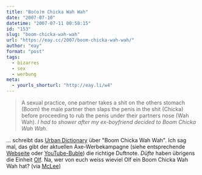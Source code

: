 ```yaml
---
title: "Bo(o)m Chicka Wah Wah"
date: "2007-07-10"
datetime: "2007-07-11 00:58:15"
id: "153"
slug: "boom-chicka-wah-wah"
url: "https://eay.cc/2007/boom-chicka-wah-wah/"
author: "eay"
format: "post"
tags:
  - bizarres
  - sex
  - werbung
meta:
  - yourls_shorturl: "http://eay.li/w4"
---
```


> A sexual practice, one partner takes a shit on the others stomach (Boom) the male partner then slaps the penis in the shit (Chicka) before proceeding to rub the penis under their partners nose (Wah Wah). _I had to shower after my ex-boyfriend decided to Boom Chicka Wah Wah._

... schreibt das [Urban Dictionary](http://www.urbandictionary.com/define.php?term=boom+chicka+wah+wah) über "Boom Chicka Wah Wah". Ich sag mal, das gibt der aktuellen Axe-Werbekampagne (siehe entsprechende [Webseite](http://www.bomchickawahwah.com/) oder [YouTube-Buble](http://www.youtube.com/results.php?search_query=bom+chicka+wah+wah)) die richtige Duftnote. _Düfte_ haben übrigens die Einheit [Olf](http://de.wikipedia.org/wiki/Olf). Na, wer von euch weiss wieviel Olf ein Boom Chicka Wah Wah hat? (via [McLee](http://twitter.com/The_McLee/statuses/142756002))
